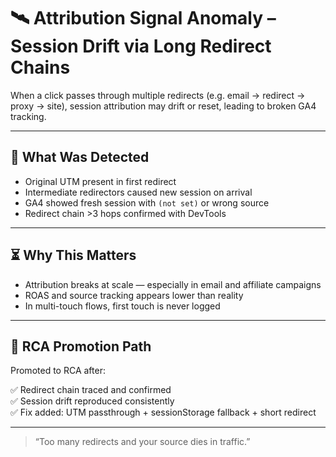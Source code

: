 # 🛰️ Attribution Signal Anomaly – Session Drift via Long Redirect Chains

When a click passes through multiple redirects (e.g. email → redirect → proxy → site), session attribution may drift or reset, leading to broken GA4 tracking.

---

## 🧪 What Was Detected

- Original UTM present in first redirect  
- Intermediate redirectors caused new session on arrival  
- GA4 showed fresh session with `(not set)` or wrong source  
- Redirect chain >3 hops confirmed with DevTools

---

## ⏳ Why This Matters

- Attribution breaks at scale — especially in email and affiliate campaigns  
- ROAS and source tracking appears lower than reality  
- In multi-touch flows, first touch is never logged

---

## 🔁 RCA Promotion Path

Promoted to RCA after:

✅ Redirect chain traced and confirmed  
✅ Session drift reproduced consistently  
✅ Fix added: UTM passthrough + sessionStorage fallback + short redirect

---
> “Too many redirects and your source dies in traffic.”
